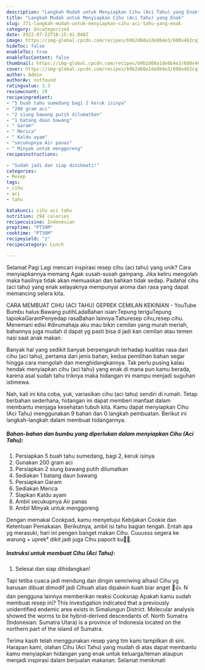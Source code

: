 ```yaml
---
description: "Langkah Mudah untuk Menyiapkan Cihu (Aci Tahu) yang Enak"
title: "Langkah Mudah untuk Menyiapkan Cihu (Aci Tahu) yang Enak"
slug: 771-langkah-mudah-untuk-menyiapkan-cihu-aci-tahu-yang-enak
category: Uncategorized
date: 2022-07-22T18:15:41.046Z
image: https://img-global.cpcdn.com/recipes/b9b2d60a1de8b4e3/680x482cq70/cihu-aci-tahu-foto-resep-utama.jpg
hideToc: false
enableToc: true
enableTocContent: false
thumbnail: https://img-global.cpcdn.com/recipes/b9b2d60a1de8b4e3/680x482cq70/cihu-aci-tahu-foto-resep-utama.jpg
cover: https://img-global.cpcdn.com/recipes/b9b2d60a1de8b4e3/680x482cq70/cihu-aci-tahu-foto-resep-utama.jpg
author: Admin
authorAv: notfound
ratingvalue: 3.3
reviewcount: 19
recipeingredient:
- "5 buah tahu sumedang bagi 2 keruk isinya"
- "200 gram aci"
- "2 siung bawang putih dilumatkan"
- "1 batang daun bawang"
- " Garam"
- " Merica"
- " Kaldu ayam"
- "secukupnya Air panas"
- " Minyak untuk menggoreng"
recipeinstructions:

- "Sudah jadi dan siap dinikmati!"
categories:
- Resep
tags:
- cihu
- aci
- tahu

katakunci: cihu aci tahu 
nutrition: 294 calories
recipecuisine: Indonesian
preptime: "PT34M"
cooktime: "PT38M"
recipeyield: "2"
recipecategory: Lunch

---
```



Selamat Pagi Lagi mencari inspirasi resep cihu (aci tahu) yang unik? Cara menyiapkannya memang Agak susah-susah gampang. Jika keliru mengolah maka hasilnya tidak akan memuaskan dan bahkan tidak sedap. Padahal cihu (aci tahu) yang enak selayaknya mempunyai aroma dan rasa yang dapat memancing selera kita.


CARA MEMBUAT CIHU (ACI TAHU) GEPREK CEMILAN KEKINIAN - YouTube Bumbu halus:Bawang putihLadaBahan isian:Tepung teriguTepung tapiokaGaramPenyedap rasaBahan lainnya:Tahuresep cihu,resep cihu. Menemani edisi #dirumahaja aku mau bikin cemilan yang murah meriah, bahannya juga mudah d dapat yg pasti bisa d jadi kan cemilan atau temen nasi saat anak makan.

Banyak hal yang sedikit banyak berpengaruh terhadap kualitas rasa dari cihu (aci tahu), pertama dari jenis bahan, kedua pemilihan bahan segar hingga cara mengolah dan menghidangkannya. Tak perlu pusing kalau hendak menyiapkan cihu (aci tahu) yang enak di mana pun kamu berada, karena asal sudah tahu triknya maka hidangan ini mampu menjadi suguhan istimewa.


Nah, kali ini kita coba, yuk, variasikan cihu (aci tahu) sendiri di rumah. Tetap berbahan sederhana, hidangan ini dapat memberi manfaat dalam membantu menjaga kesehatan tubuh kita. Kamu dapat menyiapkan Cihu (Aci Tahu) menggunakan 9 bahan dan 0 langkah pembuatan. Berikut ini langkah-langkah dalam membuat hidangannya.

<!--inarticleads1-->

##### Bahan-bahan dan bumbu yang diperlukan dalam menyiapkan Cihu (Aci Tahu):

1. Persiapkan 5 buah tahu sumedang, bagi 2, keruk isinya
1. Gunakan 200 gram aci
1. Persiapkan 2 siung bawang putih dilumatkan
1. Sediakan 1 batang daun bawang
1. Persiapkan  Garam
1. Sediakan  Merica
1. Siapkan  Kaldu ayam
1. Ambil secukupnya Air panas
1. Ambil  Minyak untuk menggoreng


Dengan memakai Cookpad, kamu menyetujui Kebijakan Cookie dan Ketentuan Pemakaian. Berikutnya, ambil isi tahu bagian tengah. Entah apa yg merasuki, hari ini pengen banget makan Cihu. Cuuusss segera ke warung + uprek² dikit jadi juga Cihu paporit ku👏😊. 

<!--inarticleads2-->

##### Instruksi untuk membuat Cihu (Aci Tahu):


1. Selesai dan siap dihidangkan!

Tapi tetiba cuaca jadi mendung dan dingin semriwing alhasil Cihu yg barusan dibuat dimodif jadi Cihuah alias dipakein kuah biar anget 🥣👍. N dan pengguna lainnya memberikan reaksi Cooksnap Apakah kamu sudah membuat resep ini? This investigation indicated that a previously unidentified endemic area exists in Simalungun District. Molecular analysis showed the worms to be hybrid-derived descendants of. North Sumatra (Indonesian: Sumatra Utara) is a province of Indonesia located on the northern part of the island of Sumatra. 

Terima kasih telah menggunakan resep yang tim kami tampilkan di sini. Harapan kami, olahan Cihu (Aci Tahu) yang mudah di atas dapat membantu kamu menyiapkan hidangan yang enak untuk keluarga/teman ataupun menjadi inspirasi dalam berjualan makanan. Selamat menikmati

